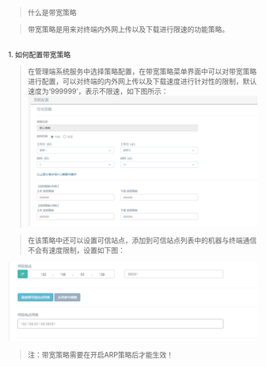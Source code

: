 <blockquote class="info">
什么是带宽策略
</blockquote> 

> 带宽策略是用来对终端内外网上传以及下载进行限速的功能策略。

 
 

</br>
1.  如何配置带宽策略

> 在管理端系统服务中选择策略配置，在带宽策略菜单界面中可以对带宽策略进行配置，可以对终端的内外网上传以及下载速度进行针对性的限制，默认速度为‘999999’，表示不限速，如下图所示：
![](../../images/screenshot_1526205349454.png)

<blockquote class="success"> 
在该策略中还可以设置可信站点，添加到可信站点列表中的机器与终端通信不会有速度限制，设置如下图：
</blockquote> 

![](../../images/screenshot_1526205364988.png)

<blockquote class="warning"> 
注：带宽策略需要在开启ARP策略后才能生效！
</blockquote> 